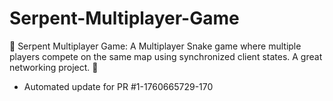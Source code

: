 # Serpent-Multiplayer-Game
🐍 Serpent Multiplayer Game: A Multiplayer Snake game where multiple players compete on the same map using synchronized client states. A great networking project. 👥


- Automated update for PR #1-1760665729-170